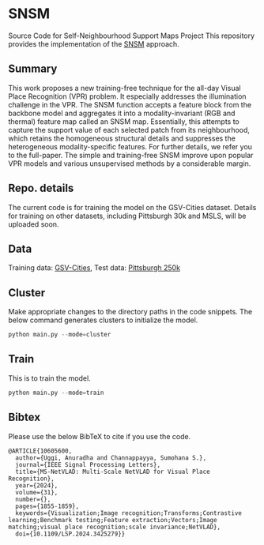 # SNSM
Source Code for Self-Neighbourhood Support Maps Project
This repository provides the implementation of the [SNSM](https://ieeexplore.ieee.org/abstract/document/10889993) approach. 

## Summary
This work proposes a new training-free technique for the all-day Visual Place Recognition (VPR) problem. It especially addresses the illumination challenge in the VPR. The SNSM function accepts a feature block from the backbone model and aggregates it into a modality-invariant (RGB and thermal) feature map called an SNSM map. Essentially, this attempts to capture the support value of each selected patch from its neighbourhood, which retains the homogeneous structural details and suppresses the heterogeneous modality-specific features. For further details, we refer you to the full-paper. The simple and training-free SNSM improve upon popular VPR models and various unsupervised methods by a considerable margin.       

## Repo. details
The current code is for training the model on the GSV-Cities dataset. Details for training on other datasets, including Pittsburgh 30k and MSLS, will be uploaded soon.

## Data
Training data: [GSV-Cities](https://github.com/amaralibey/gsv-cities?tab=readme-ov-file), 
Test data: [Pittsburgh 250k](https://github.com/Relja/netvlad/issues/42)

## Cluster
Make appropriate changes to the directory paths in the code snippets. 
The below command generates clusters to initialize the model. 
```python
python main.py --mode=cluster
```
## Train
This is to train the model. 
```python
python main.py --mode=train 
```
## Bibtex
Please use the below BibTeX to cite if you use the code.
```
@ARTICLE{10605600,
  author={Uggi, Anuradha and Channappayya, Sumohana S.},
  journal={IEEE Signal Processing Letters}, 
  title={MS-NetVLAD: Multi-Scale NetVLAD for Visual Place Recognition}, 
  year={2024},
  volume={31},
  number={},
  pages={1855-1859},
  keywords={Visualization;Image recognition;Transforms;Contrastive learning;Benchmark testing;Feature extraction;Vectors;Image matching;visual place recognition;scale invariance;NetVLAD},
  doi={10.1109/LSP.2024.3425279}}
```
